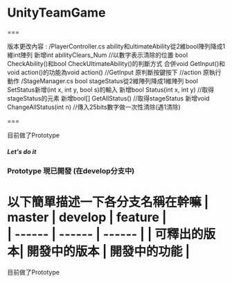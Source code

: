 # UnityTeamGame

===

版本更改內容 :
/PlayerController.cs
	ability和ultimateAbility從2維bool陣列降成1維int陣列
	新增int abilityClears_Num //以數字表示清除的位置
	bool CheckAbility()和bool CheckUltimateAbility()的判斷方式
	合併void GetInput()和void action()的功能為void action()
	//GetInput 原判斷按鍵按下
	//action 原執行動作
/StageManager.cs
	bool stageStatus從2維陣列降成1維陣列
	bool SetStatus新增(int x, int y, bool s)的輸入
	新增bool Status(int x, int y) //取得stageStatus的元素 
	新增bool[] GetAllStatus() //取得stageStatus
	新增void ChangeAllStatus(int n) //傳入25bits數字做一次性清除(遇1清除)


===

目前做了Prototype

##### Let's do it
### Prototype 現已開發 (在develop分支中)

以下簡單描述一下各分支名稱在幹嘛
| master | develop | feature |  
| ------ | ------ | ------ |
| 可釋出的版本| 開發中的版本 | 開發中的功能 |
====
目前做了Prototype




